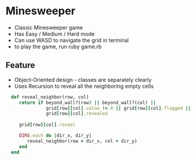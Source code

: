# Minesweeper
- Classic Minesweeper game
- Has Easy / Medium / Hard mode
- Can use WASD to navigate the grid in terminal
- to play the game, run ruby game.rb


## Feature
- Object-Oriented design - classes are separately clearly
- Uses Recursion to reveal all the neighboring empty cells

```ruby
  def reveal_neighbor(row, col)
     return if beyond_wall?(row) || beyond_wall?(col) ||
               grid[row][col].value != 0 || grid[row][col].flagged ||
               grid[row][col].revealed
               
     grid[row][col].reveal

     DIRS.each do |dir_x, dir_y|
        reveal_neighbor(row + dir_x, col + dir_y)
     end
  end
```

